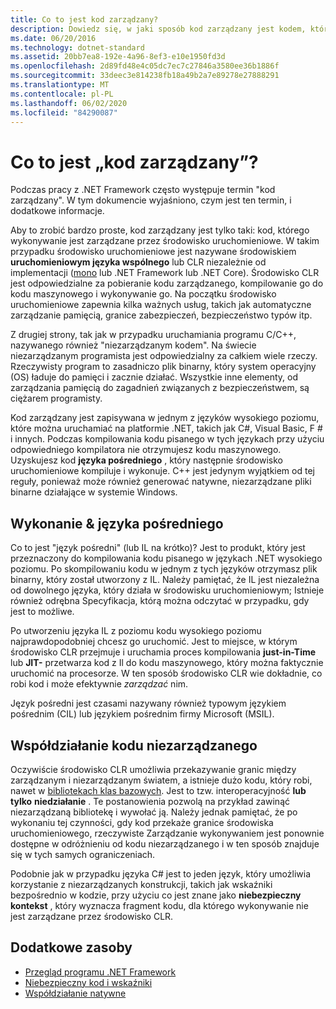 ```yaml
---
title: Co to jest kod zarządzany?
description: Dowiedz się, w jaki sposób kod zarządzany jest kodem, którego wykonywanie jest zarządzane przez środowisko uruchomieniowe, środowisko uruchomieniowe języka wspólnego (CLR).
ms.date: 06/20/2016
ms.technology: dotnet-standard
ms.assetid: 20bb7ea8-192e-4a96-8ef3-e10e1950fd3d
ms.openlocfilehash: 2d89fd48e4c05dc7ec7c27846a3580ee36b1886f
ms.sourcegitcommit: 33deec3e814238fb18a49b2a7e89278e27888291
ms.translationtype: MT
ms.contentlocale: pl-PL
ms.lasthandoff: 06/02/2020
ms.locfileid: "84290087"
---
```

# <a name="what-is-managed-code"></a>Co to jest „kod zarządzany”?

Podczas pracy z .NET Framework często występuje termin "kod zarządzany". W tym dokumencie wyjaśniono, czym jest ten termin, i dodatkowe informacje.

Aby to zrobić bardzo proste, kod zarządzany jest tylko taki: kod, którego wykonywanie jest zarządzane przez środowisko uruchomieniowe. W takim przypadku środowisko uruchomieniowe jest nazywane środowiskiem **uruchomieniowym języka wspólnego** lub CLR niezależnie od implementacji ([mono](https://www.mono-project.com/) lub .NET Framework lub .NET Core). Środowisko CLR jest odpowiedzialne za pobieranie kodu zarządzanego, kompilowanie go do kodu maszynowego i wykonywanie go. Na początku środowisko uruchomieniowe zapewnia kilka ważnych usług, takich jak automatyczne zarządzanie pamięcią, granice zabezpieczeń, bezpieczeństwo typów itp.

Z drugiej strony, tak jak w przypadku uruchamiania programu C/C++, nazywanego również "niezarządzanym kodem". Na świecie niezarządzanym programista jest odpowiedzialny za całkiem wiele rzeczy. Rzeczywisty program to zasadniczo plik binarny, który system operacyjny (OS) ładuje do pamięci i zacznie działać. Wszystkie inne elementy, od zarządzania pamięcią do zagadnień związanych z bezpieczeństwem, są ciężarem programisty.

Kod zarządzany jest zapisywana w jednym z języków wysokiego poziomu, które można uruchamiać na platformie .NET, takich jak C#, Visual Basic, F # i innych. Podczas kompilowania kodu pisanego w tych językach przy użyciu odpowiedniego kompilatora nie otrzymujesz kodu maszynowego. Uzyskujesz kod **języka pośredniego** , który następnie środowisko uruchomieniowe kompiluje i wykonuje. C++ jest jedynym wyjątkiem od tej reguły, ponieważ może również generować natywne, niezarządzane pliki binarne działające w systemie Windows.

## <a name="intermediate-language--execution"></a>Wykonanie & języka pośredniego

Co to jest "język pośredni" (lub IL na krótko)? Jest to produkt, który jest przeznaczony do kompilowania kodu pisanego w językach .NET wysokiego poziomu. Po skompilowaniu kodu w jednym z tych języków otrzymasz plik binarny, który został utworzony z IL. Należy pamiętać, że IL jest niezależna od dowolnego języka, który działa w środowisku uruchomieniowym; Istnieje również odrębna Specyfikacja, którą można odczytać w przypadku, gdy jest to możliwe.

Po utworzeniu języka IL z poziomu kodu wysokiego poziomu najprawdopodobniej chcesz go uruchomić. Jest to miejsce, w którym środowisko CLR przejmuje i uruchamia proces kompilowania **just-in-Time** lub **JIT-** przetwarza kod z Il do kodu maszynowego, który można faktycznie uruchomić na procesorze. W ten sposób środowisko CLR wie dokładnie, co robi kod i może efektywnie _zarządzać_ nim.

Język pośredni jest czasami nazywany również typowym językiem pośrednim (CIL) lub językiem pośrednim firmy Microsoft (MSIL).

## <a name="unmanaged-code-interoperability"></a>Współdziałanie kodu niezarządzanego

Oczywiście środowisko CLR umożliwia przekazywanie granic między zarządzanym i niezarządzanym światem, a istnieje dużo kodu, który robi, nawet w [bibliotekach klas bazowych](framework-libraries.md). Jest to tzw. interoperacyjność **lub tylko** **niedziałanie** . Te postanowienia pozwolą na przykład zawinąć niezarządzaną bibliotekę i wywołać ją. Należy jednak pamiętać, że po wykonaniu tej czynności, gdy kod przekaże granice środowiska uruchomieniowego, rzeczywiste Zarządzanie wykonywaniem jest ponownie dostępne w odróżnieniu od kodu niezarządzanego i w ten sposób znajduje się w tych samych ograniczeniach.

Podobnie jak w przypadku języka C# jest to jeden język, który umożliwia korzystanie z niezarządzanych konstrukcji, takich jak wskaźniki bezpośrednio w kodzie, przy użyciu co jest znane jako **niebezpieczny kontekst** , który wyznacza fragment kodu, dla którego wykonywanie nie jest zarządzane przez środowisko CLR.

## <a name="more-resources"></a>Dodatkowe zasoby

* [Przegląd programu .NET Framework](../framework/get-started/overview.md)
* [Niebezpieczny kod i wskaźniki](../csharp/programming-guide/unsafe-code-pointers/index.md)
* [Współdziałanie natywne](./native-interop/index.md)
